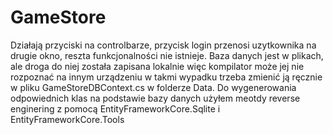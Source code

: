 # GameStore


Działają przyciski na controlbarze, przycisk login przenosi uzytkownika na drugie okno, reszta funkcjonalności nie istnieje.
Baza danych jest w plikach, ale droga do niej została zapisana lokalnie więc kompilator może jej nie rozpoznać na innym urządzeniu
w takmi wypadku trzeba zmienić ją ręcznie w pliku GameStoreDBContext.cs w folderze Data. 
Do wygenerowania odpowiednich klas na podstawie bazy danych użyłem meotdy reverse enginering z pomocą EntityFrameworkCore.Sqlite i EntityFrameworkCore.Tools
